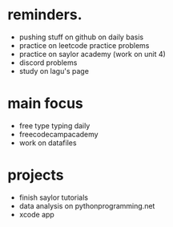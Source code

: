 # reminders.
- pushing stuff on github on daily basis
- practice on leetcode practice problems 
- practice on saylor academy (work on unit 4)
- discord problems
- study on lagu's page 

# main focus
- free type typing daily 
- freecodecampacademy
- work on datafiles

# projects
- finish saylor tutorials 
- data analysis on pythonprogramming.net
- xcode app 
